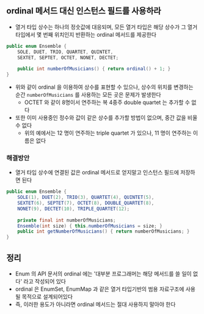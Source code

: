## ordinal 메서드 대신 인스턴스 필드를 사용하라

* 열거 타입 상수는 하나의 정숫값에 대응되며, 모든 열거 타입은 해당 상수가 그 열거 타입에서 몇 번째 위치인지 반환하는 ordinal 메서드를 제공한다

```java
public enum Ensemble {
    SOLE, DUET, TRIO, QUARTET, QUINTET,
    SEXTET, SEPTET, OCTET, NONET, DECTET;
    
    public int numberOfMusicians() { return ordinal() + 1; }
}
```

* 위와 같이 ordinal 을 이용하여 상수를 표현할 수 있으나, 상수의 위치를 변경하는 순간 `numberOfMusicians` 를 사용하는 모든 곳은 문제가 발생한다
    * OCTET 와 같이 8명이서 연주하는 복 4중주 double quartet 는 추가할 수 없다
* 또한 이미 사용중인 정수와 값이 같은 상수를 추가할 방법이 없으며, 중간 값을 비울 수 없다
    * 위의 예에서는 12 명이 연주하는 triple quartet 가 있으나, 11 명이 연주하는 이름은 없다
    
### 해결방안

* 열거 타입 상수에 연결된 값은 ordinal 메서드로 얻지말고 인스턴스 필드에 저장하면 된다

```java
public enum Ensemble {
    SOLE(1), DUET(2), TRIO(3), QUARTET(4), QUINTET(5),
    SEXTET(6), SEPTET(7), OCTET(8), DOUBLE_QUARTET(8),
    NONET(9), DECTET(10), TRIPLE_QUARTET(12);
    
    private final int numberOfMusicians;
    Ensemble(int size) { this.numberOfMusicians = size; }
    public int getNumberOfMusicians() { return numberOfMusicians; }
}
```

## 정리

* Enum 의 API 문서의 ordinal 에는 '대부분 프로그래머는 해당 메서드를 쓸 일이 없다' 라고 작성되어 있다
* ordinal 은 EnumSet, EnumMap 과 같은 열거 타입기반의 범용 자료구조에 사용될 목적으로 설계되어있다
* 즉, 이러한 용도가 아니라면 ordinal 메서드는 절대 사용하지 말아야 한다
